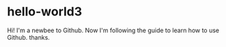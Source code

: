 # hello-world3
Hi! I'm a newbee to Github. Now I'm following the guide to learn how to use Github. thanks.
